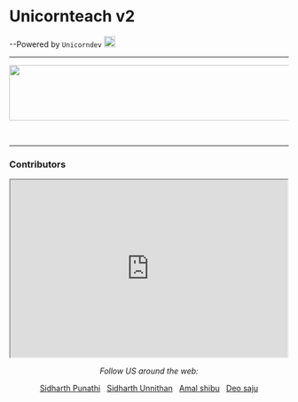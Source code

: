 
# Unicornteach v2 <br>
--Powered by ```Unicorndev``` <img src="https://www.pngitem.com/pimgs/m/160-1600402_unicorn-silhouette-computer-icons-clip-art-simple-unicorn.png" width="20" height="20">
<hr>
<html>
<body>
<img src="https://media.giphy.com/media/PqFxlD2TGJWlPpOs8G/giphy.gif" width="540" height="100">

<br><hr>
<h3>Contributors</h3>
<div align="center">
<iframe width="500" height="320" src="https://www.youtube.com/embed/lcZDWo6hiuI">
    </iframe>

<i>Follow US around the web:</i><br>

  <a href="https://github.com/sidharthpunathil" >Sidharth Punathi</a>
  &nbsp;
  <a href="https://github.com/sid2020-devil" >Sidharth Unnithan</a>
  &nbsp;
  <a href="https://github.com/theamalshibu" >Amal shibu</a>
  &nbsp;
  <a href="https://github.com/Deosaju" >Deo saju</a>


</div>
</body>
</html>
